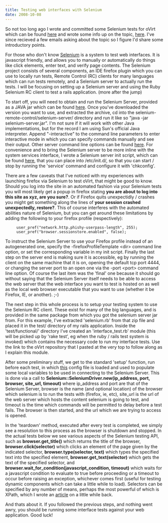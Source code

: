 ```yaml
---
title: Testing web interfaces with Selenium
date: 2008-10-08
---
```


So not too long ago I wrote and committed some Selenium tests for oVirt which can be found <a href="http://git.et.redhat.com/?p=ovirt-server.git;a=blob;f=src/test/functional/interface_test.rb"> here</a> and wrote some info up on the topic, <a href="https://www.redhat.com/archives/ovirt-devel/2008-August/msg00251.html"> here</a>. I've since recieved a few emails asking about the topic so I figure I'd share some introductory points.

For those who don't know <a href="http://selenium.openqa.org/">Selenium</a> is a system to test web interfaces. It is javascript friendly, and allows you to manually or automatically do things like click elements, enter text, and verify page contents. The Selenium project consists of several components, an IDE firefox plugin which you can use to locally run tests, Remote Control (RC) clients for many languages which can run tests remotely, and a Selenium server to actually run the tests. I will be focusing on setting up a Selenium server and using the Ruby Selenium RC client to test a rails application. (more after the jump)

To start off, you will need to obtain and run the Selenium Server, provided as a JAVA jar which can be found <a href="http://selenium-rc.openqa.org/download.html">here</a>. Once you've downloaded the version you want to use, and extracted the archive, cd into the selenium-remote-control/selenium-server/ directory and run it like so "java -jar selenium-server.jar". I'm not sure if it will work with other Java implementations, but for the record I am using Sun's official Java interpreter.  Append "-interactive" to the command line parameters to enter interactive mode in which you can specify commands manually and see their output. Other server command line options can be found <a href="http://selenium-rc.openqa.org/options.html">here</a>. For convenience and to bring the Selenium server to be more inline with the system services interface, I wrote a Selenium server init script, which can be found <a href="http://mohammed.morsi.org/blog/files/selenium.init">here</a>, that you can place into /etc/init.d/, so that you can start / stop by running the 'service' command and configure it with 'chkconfig'. 

There are a few caveats that I've noticed with my experiences with launching firefox via Selenium to test oVirt, that might be good to know. Should you log into the site in an automated fashion via your Selenium tests you will most likely get a popup in firefox stating <b>you are about to log into this site as xyz, are you sure?</b>. Or if Firefox quits unexpectidly / crashes you might get something along the lines of <b>your session crashed unexpectedly, restore?</b>. This of course interferes with the automated abilities nature of Selenium, but you can get around these limitations by adding the following to your firefox profile (respectively):

```
     user_pref("network.http.phishy-userpass-length", 255);
     user_pref("browser.sessionstore.enabled", false);
```

To instruct the Selenium Server to use your Firefox profile instead of an autogenerated one, specify the -firefoxProfileTemplate &lt;dir&gt; command line option, or set the corresponding variable in my init script. Finally the last step on the server end is making sure it is accessible, eg by running the client on the same machine that it is on, opening the default tcp port 4444, or changing the server port to an open one via the -port &lt;port&gt; command line option. Of course the last item was the 'final' one because it should go without saying that the Selenium Server itself needs to be able to access the web server that the web interface you want to test is hosted on as well as the local web browser executable that you want to use (whether it be Firefox, IE, or another). ;-)

The next step in this whole process is to setup your testing system to use the Selenium RC client. These exist for many of the big languages, and is provided in the same package from which you got the selenium server jar from. For this example, I've extracted 'selenium.rb' from that zip file and placed it in the test/ directory of my rails application. Inside the 'test/functional/' directory I've created an 'interface_test.rb' module (this will be picked up by 'rake test', eg when the ruby / rails test system is invoked) which contains the necessary code to run my interface tests. Use the link to the oVirt repository that I pasted at the very top to follow along as I explain this module.

After some preliminary stuff, we get to the standard 'setup' function, run before each test, in which <a href="http://git.et.redhat.com/?p=ovirt-server.git;a=blob;f=src/config/selenium.yml">this</a> config file is loaded and used to populate some local variables to be used in connecting to the Selenium Server. This is done via a call to <b>Selenium::SeleniumDriver.new(ip_address, port, browser, site_url, timeout)</b> where ip_address and port are that of the Selenium Server, browser is the name (and optional location) of the browser which selenium is to run the tests with (firefox, ie, etc), site_url is the url of the web server which hosts the content selenium is going to test, and timeout is the time which commands will be permitted to delay before a test fails. The browser is then started, and the url which we are trying to access is opened. 

In the 'teardown' method, executed after every test is completed, we simply see a resolution to this process as the browser is shutdown and stopped. In the actual tests below we see various aspects of the Selenium testing API, such as <b>browser.get_title()</b> which returns the title of the browser, <b>browser.click(selector)</b> which clicks an element of the page given by the indicated selector, <b>browser.type(selector, text)</b> which types the specified text into the specified element, <b>browser.get_text(selector)</b> which gets the text of the specified selector, and <b>browser.wait_for_condition(javascript_condition, timeout)</b> which waits for a javascript condition to evaluate to true before proceeding or a timeout to occur before raising an exception, whichever comes first (useful for testing dynamic components which can take a little while to load). Selectors can be specified by any number of means, perhaps the most powerful of which is XPath, which I wrote an <a href="http://mohammed.morsi.org/blog/?q=node/241">article</a> on a little while back.

And thats about it. If you followed the previous steps, and nothing went awry, you should be running some interface tests against your web application. Good luck!
